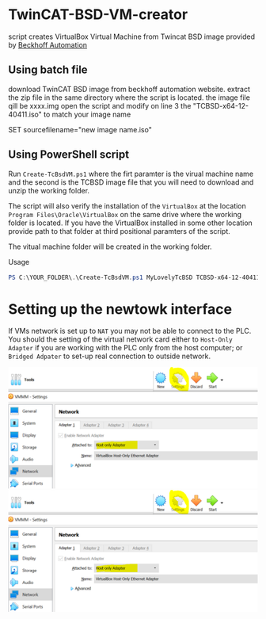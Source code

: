 # TwinCAT-BSD-VM-creator
script creates VirtualBox Virtual Machine from Twincat BSD image provided by [Beckhoff Automation](https://www.beckhoff.com/en-en/products/ipc/software-and-tools/operating-systems/c9900-s60x-cxxxxx-0185.html)

## Using batch file

download TwinCAT BSD image from beckhoff automation website.
extract the zip file in the same directory where the script is located.
the image file qill be xxxx.img
open the script and modify on line 3 the "TCBSD-x64-12-40411.iso" to match your image name

SET sourcefilename="new image name.iso"

## Using PowerShell script

Run `Create-TcBsdVM.ps1` where the firt paramter is the virual machine name and the second is the TCBSD image file that you will need to download and unzip the working folder.

The script will also verify the installation of the `VirtualBox` at the location `Program Files\Oracle\VirtualBox` on the same drive where the working folder is located. If you have the VirtualBox installed in some other location provide path to that folder at third positional paramters of the script.

The vitual machine folder will be created in the working folder.

Usage

~~~PowerShell
PS C:\YOUR_FOLDER\.\Create-TcBsdVM.ps1 MyLovelyTcBSD TCBSD-x64-12-40411.iso
~~~

# Setting up the newtowk interface

If VMs network is set up to `NAT` you may not be able to connect to the PLC. You should the setting of the virtual network card either to `Host-Only Adapter` if you are working with the PLC only from the host computer; or `Bridged Adpater` to set-up real connection to outside network.

![Host only](assets/pics/host-only.png)
![Bridged](assets/pics/host-only.png)





